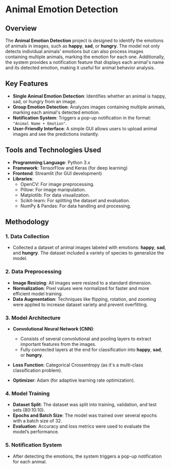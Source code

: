 # Animal Emotion Detection

## Overview

The **Animal Emotion Detection** project is designed to identify the emotions of animals in images, such as **happy**, **sad**, or **hungry**. The model not only detects individual animals' emotions but can also process images containing multiple animals, marking the emotion for each one. Additionally, the system provides a notification feature that displays each animal's name and its detected emotion, making it useful for animal behavior analysis.

## Key Features

- **Single Animal Emotion Detection**: Identifies whether an animal is happy, sad, or hungry from an image.
- **Group Emotion Detection**: Analyzes images containing multiple animals, marking each animal's detected emotion.
- **Notification System**: Triggers a pop-up notification in the format: `"Animal Name + Emotion"`.
- **User-Friendly Interface**: A simple GUI allows users to upload animal images and see the predictions instantly.

## Tools and Technologies Used

- **Programming Language**: Python 3.x
- **Framework**: TensorFlow and Keras (for deep learning)
- **Frontend**: Streamlit (for GUI development)
- **Libraries**:
  - OpenCV: For image preprocessing.
  - Pillow: For image manipulation.
  - Matplotlib: For data visualization.
  - Scikit-learn: For splitting the dataset and evaluation.
  - NumPy & Pandas: For data handling and processing.

## Methodology

### 1. Data Collection
- Collected a dataset of animal images labeled with emotions: **happy**, **sad**, and **hungry**. The dataset included a variety of species to generalize the model.
  
### 2. Data Preprocessing
- **Image Resizing**: All images were resized to a standard dimension.
- **Normalization**: Pixel values were normalized for faster and more efficient model training.
- **Data Augmentation**: Techniques like flipping, rotation, and zooming were applied to increase dataset variety and prevent overfitting.

### 3. Model Architecture
- **Convolutional Neural Network (CNN)**:
  - Consists of several convolutional and pooling layers to extract important features from the images.
  - Fully connected layers at the end for classification into **happy**, **sad**, or **hungry**.
  
- **Loss Function**: Categorical Crossentropy (as it's a multi-class classification problem).
- **Optimizer**: Adam (for adaptive learning rate optimization).

### 4. Model Training
- **Dataset Split**: The dataset was split into training, validation, and test sets (80:10:10).
- **Epochs and Batch Size**: The model was trained over several epochs with a batch size of 32.
- **Evaluation**: Accuracy and loss metrics were used to evaluate the model’s performance.

### 5. Notification System
- After detecting the emotions, the system triggers a pop-up notification for each animal.


